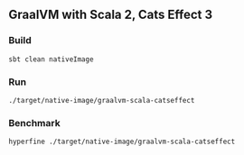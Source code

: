 ## GraalVM with Scala 2, Cats Effect 3

### Build
```
sbt clean nativeImage
```

### Run
```
./target/native-image/graalvm-scala-catseffect
```

### Benchmark
```
hyperfine ./target/native-image/graalvm-scala-catseffect
```
